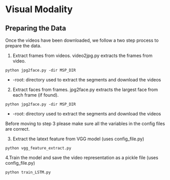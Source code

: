 # Visual Modality


## Preparing the Data
Once the videos have been downloaded, we follow a two step process to prepare the data.
1. Extract frames from videos.
  video2jpg.py extracts the frames from video.
  ```
  python jpg2face.py -dir MSP_DIR
  ```
* -root: directory used to extract the segments and download the videos
  
2. Extract faces from frames.
  jpg2face.py extracts the largest face from each frame (if found).
  ```
  python jpg2face.py -dir MSP_DIR
  ```
* -root: directory used to extract the segments and download the videos

Before moving to step 3 please make sure all the variables in the config files are correct.

3. Extract the latext feature from VGG model (uses config_file.py)
  ```
  python vgg_feature_extract.py
  ```
  
4.Train the model and save the video representation as a pickle file (uses config_file.py)
  ```
  python train_LSTM.py
  ```
